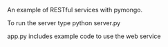 An example of RESTful services with pymongo.

To run the server type
  python server.py
  
app.py includes example code to use the web service
